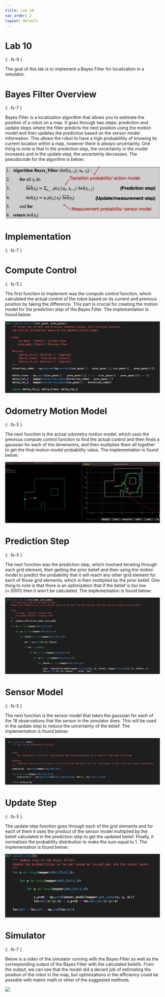 ```yaml
---
title: Lab 10
nav_order: 2
layout: default
---
```


# Lab 10
{: .fs-9 }

The goal of this lab is to implement a Bayes Filter for localization in a simulator.

# Bayes Filter Overview
{: .fs-7 }

Bayes Filter is a localization algorithm that allows you to estimate the position of a robot on a map. It goes through two steps: prediction and update steps where the filter predicts the next position using the motion model and then updates the prediction based on the sensor model information. This allows the robot to have a high probabilility of knowing its current location within a map, however there is always uncertainty. One thing to note is that in the prediction step, the uncertainty in the model increases and in the update step, the uncertainty decreases. The pseudocode for the algorithm is below:

![](lab10pics/bayes.png)

# Implementation
{: .fs-7 }

# Compute Control
{: .fs-5 }

The first function to implement was the compute control function, which calculated the actual control of the robot based on its current and previous position by taking the difference. This part is crucial for creating the motion model for the prediction step of the Bayes Filter. The implementation is found below:

![](lab10pics/cc.png)

# Odometry Motion Model
{: .fs-5 }

The next function is the actual odometry motion model, which uses the previous compute control function to find the actual control and then finds a gaussian for each of the dimensions, and then multiplies them all together to get the final motion model probability value. The implementation is found below:


![](lab10pics/sim.png)

# Prediction Step
{: .fs-5 }

The next function was the prediction step, which involved iterating through each grid element, then getting the prior belief and then using the motion model to predict the probability that it will reach any other grid element for each of those grid elements, which is then multiplied by the prior belief. One thing to note is that there is an optimization that if the belief is too low (<.0001) then it won't be calculated. The implementation is found below:

![](lab10pics/pred.png)

# Sensor Model
{: .fs-5 }

The next function is the sensor model that takes the gaussian for each of the 18 observations that the sensor in the simulator does. This will be used in the update step to reduce the uncertainty of the belief. The implementation is found below:

![](lab10pics/sens.png)

# Update Step
{: .fs-5 }

The update step function goes through each of the grid elements and for each of them it uses the product of the sensor model multiplied by the belief calculated in the prediction step to get the updated belief. Finally, it normalizes the probability distribution to make the sum equal to 1. The implementation is found below:

![](lab10pics/up.png)

# Simulator
{: .fs-7 }

Below is a video of the simulator running with the Bayes Filter as well as the corresponding output of the Bayes Filter with the calculated beliefs. From the output, we can see that the model did a decent job of estimating the position of the robot in the map, but optimizations in the efficiency could be possible with matrix math or other of the suggested methods.

[![](https://img.youtube.com/vi/p8a5-0et8k0/0.jpg)](https://www.youtube.com/watch?v=p8a5-0et8k0)

<script src="https://gist.github.com/RishiYennu/93154c1a51b18a91a2a8827ba13efc0c.js"></script>